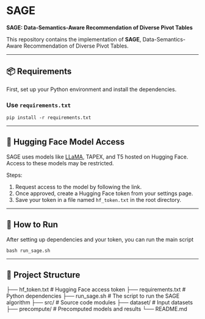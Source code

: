 # SAGE

**SAGE: Data-Semantics-Aware Recommendation of Diverse Pivot Tables**

This repository contains the implementation of **SAGE**, Data-Semantics-Aware Recommendation of Diverse Pivot Tables. 

---

## 📦 Requirements

First, set up your Python environment and install the dependencies.

### Use `requirements.txt`
```
pip install -r requirements.txt
```

---

## 🤗 Hugging Face Model Access
SAGE uses models like [LLaMA](https://huggingface.co/meta-llama/Llama-3.1-8B),
TAPEX, and T5 hosted on Hugging Face. Access to these models may be restricted.

Steps:
1. Request access to the model by following the link.
2. Once approved, create a Hugging Face token from your settings page.
3. Save your token in a file named `hf_token.txt` in the root directory.

---

## 🚀 How to Run
After setting up dependencies and your token, you can run the main script
```
bash run_sage.sh
```

---

## 📂 Project Structure
├── hf_token.txt             # Hugging Face access token
├── requirements.txt         # Python dependencies
├── run_sage.sh              # The script to run the SAGE algorithm
├── src/                     # Source code modules
├── dataset/                 # Input datasets 
├── precompute/              # Precomputed models and results
└── README.md